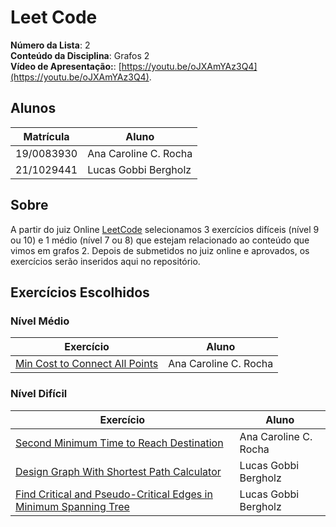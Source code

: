 # Leet Code

**Número da Lista**: 2<br>
**Conteúdo da Disciplina**: Grafos 2<br>
**Vídeo de Apresentação:**: [https://youtu.be/oJXAmYAz3Q4](https://youtu.be/oJXAmYAz3Q4).

## Alunos
|Matrícula | Aluno |
| -- | -- |
| 19/0083930  |  Ana Caroline C. Rocha |
| 21/1029441  |  Lucas Gobbi Bergholz |

## Sobre 
A partir do juiz Online [LeetCode](https://leetcode.com/) selecionamos 3 exercícios difíceis (nível 9 ou 10) e 1 médio (nível 7 ou 8) que estejam relacionado ao conteúdo que vimos em grafos 2. Depois de submetidos no juiz online e aprovados, os exercícios serão inseridos aqui no repositório.

## Exercícios Escolhidos

### Nível Médio

|Exercício | Aluno |
| -- | -- |
| [Min Cost to Connect All Points](https://leetcode.com/problems/min-cost-to-connect-all-points/description) | Ana Caroline C. Rocha |

### Nível Difícil

|Exercício | Aluno |
| -- | -- |
| [Second Minimum Time to Reach Destination](https://leetcode.com/problems/second-minimum-time-to-reach-destination/description) | Ana Caroline C. Rocha |
| [Design Graph With Shortest Path Calculator](https://leetcode.com/problems/design-graph-with-shortest-path-calculator/description) | Lucas Gobbi Bergholz |
| [Find Critical and Pseudo-Critical Edges in Minimum Spanning Tree](https://leetcode.com/problems/find-critical-and-pseudo-critical-edges-in-minimum-spanning-tree/description) | Lucas Gobbi Bergholz |
